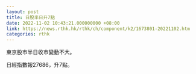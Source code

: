 ```yaml
---
layout: post
title: 日股半日升7點
date: 2022-11-02 10:43:21.000000000 +08:00
link: https://news.rthk.hk/rthk/ch/component/k2/1673801-20221102.htm
categories: rthk
---
```


東京股市半日收市變動不大。

日經指數報27686，升7點。
